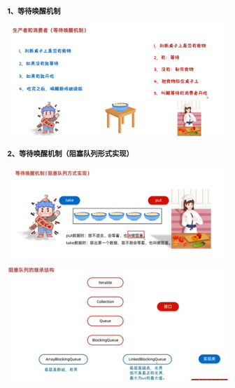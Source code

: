 ### 1、等待唤醒机制

![image-20231205232237852](等待唤醒机制思路分析.assets/image-20231205232237852.png)



### 2、等待唤醒机制（阻塞队列形式实现）

![image-20231218210610945](等待唤醒机制思路分析.assets/image-20231218210610945.png)

![image-20231218211336333](等待唤醒机制思路分析.assets/image-20231218211336333.png)